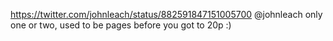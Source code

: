 https://twitter.com/johnleach/status/882591847151005700 @johnleach only one or two, used to be pages before you got to 20p :)